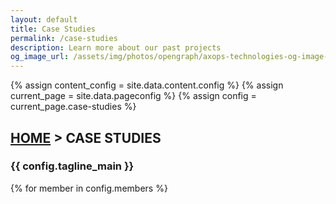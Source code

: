 ```yaml
---
layout: default
title: Case Studies
permalink: /case-studies
description: Learn more about our past projects
og_image_url: /assets/img/photos/opengraph/axops-technologies-og-image-v1.jpg
---
```

{% assign content_config = site.data.content.config %}
{% assign current_page = site.data.pageconfig %}
{% assign config = current_page.case-studies %}

  <div class="content-wrapper">
    <!-- .content-wrapper -->
    <section class="wrapper bg-light wrapper-border">
        <div class="container py-14 py-md-16">
            <div class="row mb-3">
                <div class="col-md-10 col-lg-12 col-xl-10 col-xxl-9 mx-auto text-center" data-cues="slideInDown" data-group="page-title" data-delay="50">
                    <h2 class="fs-15 text-uppercase text-muted mb-3"><a href="{{ site.url }}">HOME</a> > CASE STUDIES</h2>
                    <h3 class="display-4 mb-7 px-lg-19 px-xl-18">{{ config.tagline_main }}</h3>
                </div>
                <!--/column -->
            </div>
            <!--/.row -->
            <div class="row grid-view gx-md-8 gx-xl-10 gy-8 gy-lg-8" data-cue="slideInDown" data-delay="700">
                {% for member in config.members %}
                <div class="col-md-6 col-lg-4">
                    <div class="position-relative">
                    <div class="shape rounded bg-soft-blue rellax d-md-block" data-rellax-speed="0" style="bottom: -0.75rem; right: -0.75rem; width: 98%; height: 98%; z-index:0"></div>
                    <div class="card">
                        <figure class="card-img-top"><a href="{{ site.url }}/case-studies/{{ member[1].slug }}"><img class="img-fluid" src="{{ member[1].image_src }}" srcset="{{ member[1].image_src }}" alt="" /></a></figure>
                        <div class="card-body px-6 py-5">
                        <h4 class="mb-1"><a href="{{ site.url }}/case-studies/{{ member[1].slug }}">{{ member[1].title }}</a></h4>
                        <p class="mb-0" style="color: inherit;">{{ member[1].subtitle }}</p>
                        <p>
                          <ul class="list-inline mb-0">
                            {% for tech in member[1].technologies %}
                            <li class="list-inline-item me-1 mb-2">
                              <span class="btn btn-soft-ash btn-sm rounded">{{ tech }}</span>
                            </li>
                            {% endfor %}
                          </ul>
                        </p>
                        <p>
                          <div class="post-category text-line text-green">INDUSTRY: {{ member[1].industry }}</div>
                          <div class="post-category text-line text-blue">SERVICE: {{ member[1].service }}</div>
                        </p>
                        </div>
                        <!--/.card-body -->
                    </div>
                    <!-- /.card -->
                    </div>
                    <!-- /div -->
                </div>
                {% endfor %}
                <!--/column -->
            </div>
            <!--/.row -->
        </div>
        <!-- /.container -->
    </section>
    <!-- /section -->
  </div>
  <!-- /.content-wrapper -->
